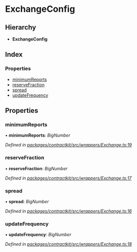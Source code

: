 # ExchangeConfig

## Hierarchy

* **ExchangeConfig**

## Index

### Properties

* [minimumReports](_wrappers_exchange_.exchangeconfig.md#minimumreports)
* [reserveFraction](_wrappers_exchange_.exchangeconfig.md#reservefraction)
* [spread](_wrappers_exchange_.exchangeconfig.md#spread)
* [updateFrequency](_wrappers_exchange_.exchangeconfig.md#updatefrequency)

## Properties

### minimumReports

• **minimumReports**: _BigNumber_

_Defined in_ [_packages/contractkit/src/wrappers/Exchange.ts:19_](https://github.com/celo-org/celo-monorepo/blob/master/packages/contractkit/src/wrappers/Exchange.ts#L19)

### reserveFraction

• **reserveFraction**: _BigNumber_

_Defined in_ [_packages/contractkit/src/wrappers/Exchange.ts:17_](https://github.com/celo-org/celo-monorepo/blob/master/packages/contractkit/src/wrappers/Exchange.ts#L17)

### spread

• **spread**: _BigNumber_

_Defined in_ [_packages/contractkit/src/wrappers/Exchange.ts:16_](https://github.com/celo-org/celo-monorepo/blob/master/packages/contractkit/src/wrappers/Exchange.ts#L16)

### updateFrequency

• **updateFrequency**: _BigNumber_

_Defined in_ [_packages/contractkit/src/wrappers/Exchange.ts:18_](https://github.com/celo-org/celo-monorepo/blob/master/packages/contractkit/src/wrappers/Exchange.ts#L18)


